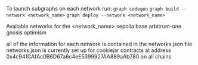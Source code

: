 To launch subgraphs on each network run:
`graph codegen`
`graph build --network <network_name>`
`graph deploy --network <network_name>`

Available networks for the <network_name>
sepolia
base
arbitrum-one
gnosis
optimism

all of the information for each network is contained in the networks.json file
networks.json is currently set up for cookiejar contracts at address 0x4c941CAfAc0B6D67a6c4eE5399927AA889aAb780 on all chains

